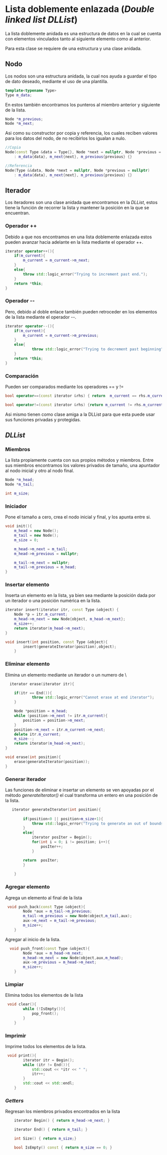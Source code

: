 # Lista doblemente enlazada (*Double linked list* *DLList*) <br>

La lista doblemente anidada es una estructura de datos en la cual se cuenta con elementos vinculados tanto al siguiente elemento como al anterior.<br>

Para esta clase se requiere de una estructura y una clase anidada.<br>

## Nodo <br>

Los nodos son una estructura anidada, la cual nos ayuda a guardar el tipo de dato deseado, mediante el uso de una plantilla.<br>
``` c++ 
template<typename Type>
Type m_data; 
```

En estos también encontramos los punteros al miembro anterior y siguiente de la lista. <br>

```c++
Node *m_previous; 
Node *m_next;
```

Asi como su constructor por copia y referencia, los cuales reciben valores para los datos del nodo, de no recibirlos los igualan a nulo. <br>

```c++
//Copia
Node(const Type &data = Type{}, Node *next = nullptr, Node *previous = nullptr)
    : m_data{data}, m_next{next}, m_previous{previous} {}

//Referencia
Node(Type &&data, Node *next = nullptr, Node *previous = nullptr) 
    : m_data{data}, m_next{next}, m_previous{previous} {}
```

## Iterador <br>

Los iteradores son una clase anidada que encontramos en la *DLList*, estos tiene la función de recorrer la lista y mantener la posición en la que se encuentran. <br>

### Operador ++ <br>
Debido a que nos encontramos en una lista doblemente enlazada estos pueden avanzar hacia adelante en la lista mediante el operador ++.<br>
```c++
iterator operator++(){
    if(m_current){
        m_current = m_current->m_next;
    }
    else{
        throw std::logic_error("Trying to increment past end.");
    }
    return *this;
}
```

### Operador -- <br>
Pero, debido al doble enlace también pueden retroceder en los elementos de la lista mediante el operador --.<br>
```c++
iterator operator--(){
    if(m_current){
        m_current = m_current->m_previous;
    }
    else{
            throw std::logic_error("Trying to decrement past beginning");
    }
    return *this;
}
```
### Comparación
Pueden ser comparados mediante los operadores == y !=
```c++
bool operator==(const iterator &rhs) { return  m_current == rhs.m_current; }

bool operator!=(const iterator &rhs) {return m_current != rhs.m_current;}
```

Asi mismo tienen como clase amiga a la DLList para que esta puede usar sus funciones privadas  y protegidas. <br>

## *DLList*

### Miembros
La lista propiamente cuenta con sus propios métodos y miembros. Entre sus miembros encontramos los valores privados de tamaño, una apuntador al nodo inicial y otro al nodo final.<br>
```c++
Node *m_head; 
Node *m_tail; 

int m_size;
```

### Iniciador <br>
Pone el tamaño a cero, crea el nodo inicial y final, y los apunta entre si. <br>
```c++
void init(){
    m_head = new Node();
    m_tail = new Node();
    m_size = 0;

    m_head->m_next = m_tail;
    m_head->m_previous = nullptr;

    m_tail->m_next = nullptr;
    m_tail->m_previous = m_head;
}
```
### Insertar elemento

Inserta un elemento en la lista, ya bien sea mediante la posición dada por un iterador o una posición numérica en la lista.<br>
```c++
iterator insert(iterator itr, const Type &object) {
    Node *p = itr.m_current;
    m_head->m_next = new Node{object, m_head->m_next};
    m_size++;
    return iterator(m_head->m_next);
}

void insert(int position, const Type &object){
        insert(generateIterator(position),object);
    }
```
### Eliminar elemento

Elimina un elemento mediante un iterador o un numero de \
```c++
  iterator erase(iterator itr){

    if(itr == End()){
            throw std::logic_error("Cannot erase at end iterator");
    }

    Node *position = m_head;
    while (position->m_next != itr.m_current){
        position = position->m_next;
    }
    position->m_next = itr.m_current->m_next;
    delete itr.m_current;
    m_size--;
    return iterator(m_head->m_next);  
}

void erase(int position){
    erase(generateIterator(position));
}
```

### Generar iterador

Las funciones de eliminar e insertar un elemento se ven apoyadas por el método *generateIterator()* el cual transforma un entero en una posición de la lista.<br>
```c++
   iterator generateIterator(int position){
        
        if(position<0 || position>m_size+1){
            throw std::logic_error("Trying to generate an out of bounds iterator")
        }
        else{
            iterator posIter = Begin();
            for(int i = 0; i != position; i++){
                posIter++;
            }

        return  posIter;   
        }
        
    }
```

### Agregar elemento

Agrega un elemento al final de la lista
```c++
 void push_back(const Type &object){
        Node *aux = m_tail->m_previous;
        m_tail->m_previous = new Node(object,m_tail,aux);
        aux->m_next = m_tail->m_previous;
        m_size++;
    }
``` 
Agregar al inicio de la lista.<br>
```c++
  void push_front(const Type &object){
        Node *aux = m_head->m_next;
        m_head->m_next = new Node(object,aux,m_head);
        aux->m_previous = m_head->m_next;
        m_size++;
    }
```

### Limpiar

Elimina todos los elementos de la lista<br>

```c++
 void clear(){
        while (!IsEmpty()){
            pop_front();
        }
    }
```

### Imprimir 

Imprime todos los elementos de la lista.<br>
```c++
 void print(){
        iterator itr = Begin();
        while (itr != End()){
            std::cout << *itr << " ";
            itr++;
        }
        std::cout << std::endl;
    }
```
### *Getters*

Regresan los miembros privados encontrados en la lista<br>

```c++
    iterator Begin() { return m_head->m_next; }

    iterator End() { return m_tail; }

    int Size() { return m_size;}

    bool IsEmpty() const { return m_size == 0; }
```
